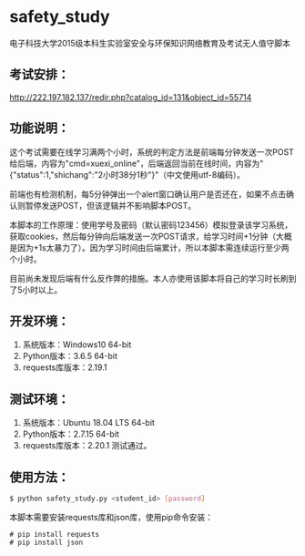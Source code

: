 # safety_study
电子科技大学2015级本科生实验室安全与环保知识网络教育及考试无人值守脚本

## 考试安排：
http://222.197.182.137/redir.php?catalog_id=131&object_id=55714

## 功能说明：
这个考试需要在线学习满两个小时，系统的判定方法是前端每分钟发送一次POST给后端，内容为"cmd=xuexi_online"，后端返回当前在线时间，内容为"{"status":1,"shichang":"2小时38分1秒"}"（中文使用utf-8编码）。

前端也有检测机制，每5分钟弹出一个alert窗口确认用户是否还在，如果不点击确认则暂停发送POST，但该逻辑并不影响脚本POST。

本脚本的工作原理：使用学号及密码（默认密码123456）模拟登录该学习系统，获取cookies，然后每分钟向后端发送一次POST请求，给学习时间+1分钟（大概是因为+1s太暴力了）。因为学习时间由后端累计，所以本脚本需连续运行至少两个小时。

目前尚未发现后端有什么反作弊的措施。本人亦使用该脚本将自己的学习时长刷到了5小时以上。

## 开发环境：
1. 系统版本：Windows10 64-bit
2. Python版本：3.6.5 64-bit
3. requests库版本：2.19.1

## 测试环境：
1. 系统版本：Ubuntu 18.04 LTS 64-bit
2. Python版本：2.7.15 64-bit
3. requests库版本：2.20.1
测试通过。

## 使用方法：
```bash
$ python safety_study.py <student_id> [password]
```
本脚本需要安装requests库和json库，使用pip命令安装：
```
# pip install requests 
# pip install json
```
